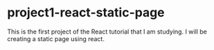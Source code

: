 # project1-react-static-page
 This is the first project of the React tutorial that I am studying. I will be creating a static page using react.

